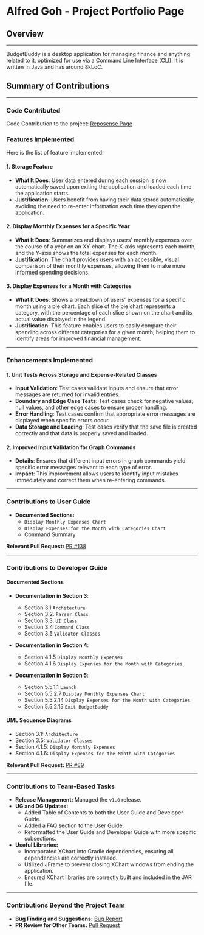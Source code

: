 # Alfred Goh - Project Portfolio Page

## Overview

---

BudgetBuddy is a desktop application for managing finance and anything related to it, optimized for
use via a Command Line Interface (CLI). It is written in Java and has around 8kLoC.

## Summary of Contributions

---

### Code Contributed

Code Contribution to the project: [Reposense Page](https://nus-cs2113-ay2425s1.github.io/tp-dashboard/?search=&sort=groupTitle&sortWithin=title&timeframe=commit&mergegroup=&groupSelect=groupByRepos&breakdown=true&checkedFileTypes=docs~functional-code~test-code~other&since=2024-09-20&tabOpen=true&tabType=authorship&tabAuthor=Alfred-Goh02&tabRepo=AY2425S1-CS2113-W10-1%2Ftp%5Bmaster%5D&authorshipIsMergeGroup=false&authorshipFileTypes=docs~functional-code~test-code~other&authorshipIsBinaryFileTypeChecked=false&authorshipIsIgnoredFilesChecked=false)

### Features Implemented
Here is the list of feature implemented:

#### 1. Storage Feature

- **What It Does**: User data entered during each session is now automatically saved upon exiting the application and loaded each time the application starts.
- **Justification**: Users benefit from having their data stored automatically, avoiding the need to re-enter information each time they open the application.

#### 2. Display Monthly Expenses for a Specific Year

- **What It Does**: Summarizes and displays users' monthly expenses over the course of a year on an XY-chart. The X-axis represents each month, and the Y-axis shows the total expenses for each month.
- **Justification**: The chart provides users with an accessible, visual comparison of their monthly expenses, allowing them to make more informed spending decisions.

#### 3. Display Expenses for a Month with Categories

- **What It Does**: Shows a breakdown of users' expenses for a specific month using a pie chart. Each slice of the pie chart represents a category, with the percentage of each slice shown on the chart and its actual value displayed in the legend.
- **Justification**: This feature enables users to easily compare their spending across different categories for a given month, helping them to identify areas for improved financial management.

---

### Enhancements Implemented

#### 1. Unit Tests Across Storage and Expense-Related Classes
- **Input Validation**: Test cases validate inputs and ensure that error messages are returned for invalid entries.
- **Boundary and Edge Case Tests**: Test cases check for negative values, null values, and other edge cases to ensure proper handling.
- **Error Handling**: Test cases confirm that appropriate error messages are displayed when specific errors occur.
- **Data Storage and Loading**: Test cases verify that the save file is created correctly and that data is properly saved and loaded.

#### 2. Improved Input Validation for Graph Commands
- **Details**: Ensures that different input errors in graph commands yield specific error messages relevant to each type of error.
- **Impact**: This improvement allows users to identify input mistakes immediately and correct them when re-entering commands.

---

### Contributions to User Guide

- **Documented Sections:**
  - `Display Monthly Expenses Chart`
  - `Display Expenses for the Month with Categories Chart`
  - Command Summary

**Relevant Pull Request:** [PR #138](https://github.com/AY2425S1-CS2113-W10-1/tp/pull/138/files) 

---

### Contributions to Developer Guide

#### Documented Sections
- **Documentation in Section 3**:
  - Section 3.1 `Architecture`
  - Section 3.2. `Parser Class`
  - Section 3.3. `UI Class`
  - Section 3.4 `Command Class`
  - Section 3.5 `Validator Classes`

- **Documentation in Section 4**:
  - Section 4.1.5 `Display Monthly Expenses`
  - Section 4.1.6 `Display Expenses for the Month with Categories`

- **Documentation in Section 5**:
  - Section 5.5.1.1 `Launch`
  - Section 5.5.2.7 `Display Monthly Expenses Chart`
  - Section 5.5.2.14 `Display Expenses for the Month with Categories`
  - Section 5.5.2.15 `Exit BudgetBuddy`

#### UML Sequence Diagrams
- Section 3.1: `Architecture`
- Section 3.5: `Validator Classes`
- Section 4.1.5: `Display Monthly Expenses`
- Section 4.1.6: `Display Expenses for the Month with Categories`

**Relevant Pull Request:** [PR #89](https://github.com/AY2425S1-CS2113-W10-1/tp/pull/89/files)

---

### Contributions to Team-Based Tasks
- **Release Management:** Managed the `v1.0` release.
- **UG and DG Updates:**
  - Added Table of Contents to both the User Guide and Developer Guide.
  - Added a FAQ section to the User Guide.
  - Reformatted the User Guide and Developer Guide with more specific subsections.
- **Useful Libraries:**
  - Incorporated XChart into Gradle dependencies, ensuring all dependencies are correctly installed.
  - Utilized JFrame to prevent closing XChart windows from ending the application.
  - Ensured XChart libraries are correctly built and included in the JAR file.

---

### Contributions Beyond the Project Team
- **Bug Finding and Suggestions:** [Bug Report](https://github.com/Alfred-Goh02/ped/issues)
- **PR Review for Other Teams:** [Pull Request](https://github.com/nus-cs2113-AY2425S1/tp/pull/2/files/b7aac5a22c63db81288d14b15b5d4cb9ecf65418)
